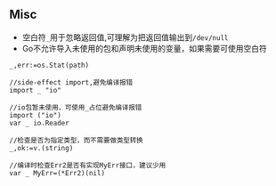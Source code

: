 ## Misc
- 空白符`_`用于忽略返回值,可理解为把返回值输出到`/dev/null`
- Go不允许导入未使用的包和声明未使用的变量，如果需要可使用空白符

```
_,err:=os.Stat(path)

//side-effect import,避免编译报错
import _ "io"

//io包暂未使用，可使用_占位避免编译报错
import ("io")
var _ io.Reader

//检查是否为指定类型，而不需要做类型转换
_,ok:=v.(string)

//编译时检查Err2是否有实现MyErr接口，建议少用
var _ MyErr=(*Err2)(nil)
```